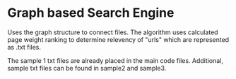# Graph based Search Engine

Uses the graph structure to connect files. The algorithm uses calculated page weight ranking to determine relevency of "urls" which are represented as .txt files.

The sample 1 txt files are already placed in the main code files. Additional, sample txt files can be found in sample2 and sample3.
